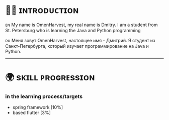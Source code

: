 # 👋🏻 ɪɴᴛʀᴏᴅᴜᴄᴛɪᴏɴ

ᴇɴ
My name is OmenHarvest, my real name is Dmitry. I am a student from St. Petersburg who is learning the Java and Python programming

ʀᴜ
Меня зовут OmenHarvest, настоящее имя - Дмитрий. Я студент из Санкт-Петербурга, который изучает программирование на Java и Python.

----
# 🌍 sᴋɪʟʟ ᴘʀᴏɢʀᴇssɪᴏɴ

### in the learning process/targets

* spring framework [10%]
* based flutter [3%]
